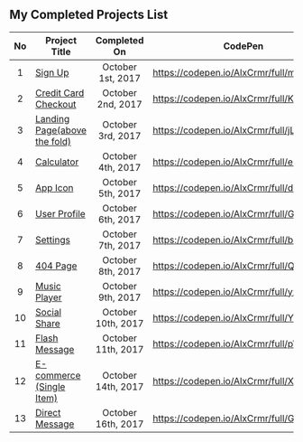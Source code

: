 ## My Completed Projects List
| No  |  Project Title  |  Completed On | CodePen |
| :------------: | ------------ | :------------: | ------------ |
| 1  |  [Sign Up](https://github.com/AlxCrmr/Daily-UI/tree/master/Day1)   | October 1st, 2017 | https://codepen.io/AlxCrmr/full/mmWybM/ |
| 2  |  [Credit Card Checkout](https://github.com/AlxCrmr/Daily-UI/tree/master/Day2)   | October 2nd, 2017 | https://codepen.io/AlxCrmr/full/KXXWVy/ |
| 3  |  [Landing Page(above the fold) ](https://github.com/AlxCrmr/Daily-UI/tree/master/Day3)   | October 3rd, 2017 | https://codepen.io/AlxCrmr/full/jLWmax/ |
| 4  |  [Calculator ](https://github.com/AlxCrmr/Daily-UI/tree/master/Day4)   | October 4th, 2017 | https://codepen.io/AlxCrmr/full/eGymqP/ |
| 5  |  [App Icon ](https://github.com/AlxCrmr/Daily-UI/tree/master/Day5)   | October 5th, 2017 | https://codepen.io/AlxCrmr/full/dVJLXq/ |
| 6  |  [User Profile ](https://github.com/AlxCrmr/Daily-UI/tree/master/Day6)   | October 6th, 2017 | https://codepen.io/AlxCrmr/full/GMQGzW/ |
| 7  |  [Settings ](https://github.com/AlxCrmr/Daily-UI/tree/master/Day7)   | October 7th, 2017 | https://codepen.io/AlxCrmr/full/bovGZz/ |
| 8  |  [404 Page ](https://github.com/AlxCrmr/Daily-UI/tree/master/Day8)   | October 8th, 2017 |  https://codepen.io/AlxCrmr/full/Qqmqza/ |
| 9  |  [Music Player](https://github.com/AlxCrmr/Daily-UI/tree/master/Day9)  |  October 9th, 2017 | https://codepen.io/AlxCrmr/full/yzjada/ |
| 10  | [Social Share](https://github.com/AlxCrmr/Daily-UI/tree/master/Day10)  |  October 10th, 2017 | https://codepen.io/AlxCrmr/full/YrvWdG |
| 11  |  [Flash Message](https://github.com/AlxCrmr/Daily-UI/tree/master/Day11)  | October 11th, 2017 | https://codepen.io/AlxCrmr/full/pWZqoK/ |
| 12  |  [E-commerce (Single Item) ](https://github.com/AlxCrmr/Daily-UI/tree/master/Day12)  | October 14th, 2017 | https://codepen.io/AlxCrmr/full/XexXgO/ |
| 13  |  [Direct Message](https://github.com/AlxCrmr/Daily-UI/tree/master/Day13) | October 16th, 2017 | https://codepen.io/AlxCrmr/full/GMwrWP/ |
